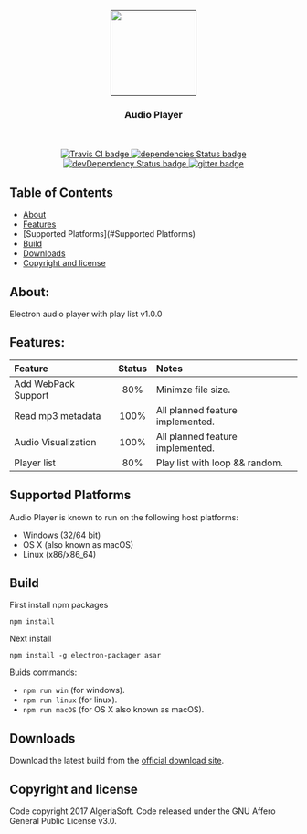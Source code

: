<p align="center">
  <a href="">
    <img src="assets-dev/multimedia/images/icon.png" width="150">
  </a>

  <h3 align="center">Audio Player</h3>

<p align="center">
    <br>
    <br>
    <a href="https://travis-ci.org/AlgeriaSoft/Audio-Player">
      <img src="https://travis-ci.org/AlgeriaSoft/Audio-Player.svg?branch=master" alt="Travis CI badge">
    </a>
    <a href="https://david-dm.org/AlgeriaSoft/Audio-Player">
      <img src="https://david-dm.org/AlgeriaSoft/Audio-Player/status.svg" alt="dependencies Status badge">
      </a>
    <a href="https://david-dm.org/AlgeriaSoft/Audio-Player#info=devDependencies">
      <img src="https://david-dm.org/AlgeriaSoft/Audio-Player/dev-status.svg" alt="devDependency Status badge">
    </a>
     <a href="https://gitter.im/Audio-Player/Lobby?utm_source=badge&utm_medium=badge&utm_campaign=pr-badge&utm_content=badge">
        <img src="https://badges.gitter.im/Audio-Player/Lobby.svg" alt="gitter badge">
    </a>

</p>
  
## Table of Contents

- [About](#About)
- [Features](#Features)
- [Supported Platforms](#Supported Platforms)
- [Build](#Build)
- [Downloads](#Downloads)
- [Copyright and license](#copyright-and-license)


## About:
Electron audio player with play list v1.0.0

## Features:
| Feature                | Status        | Notes                             |
|:-----------------------|:-------------:|:----------------------------------|
| Add WebPack Support    | 80%           | Minimze file size.                |
| Read mp3 metadata      | 100%          | All planned feature implemented.  |
| Audio Visualization    | 100%          | All planned feature implemented.  |
| Player list            | 80%           | Play list with loop && random.    |
  


## Supported Platforms
Audio Player is known to run on the following host platforms:

- Windows (32/64 bit)
- OS X (also known as macOS)
- Linux (x86/x86_64)

## Build
First install npm packages

`npm install`

Next install

`npm install -g electron-packager asar`

Buids commands:

- `npm run win` (for windows).
- `npm run linux` (for linux).
- `npm run macOS` (for OS X also known as macOS).

## Downloads

Download the latest build from the [official download site](https://algeriasoft.github.io/Website/audio-player/download.html).


## Copyright and license
Code copyright 2017 AlgeriaSoft. Code released under the GNU Affero General Public License v3.0.
